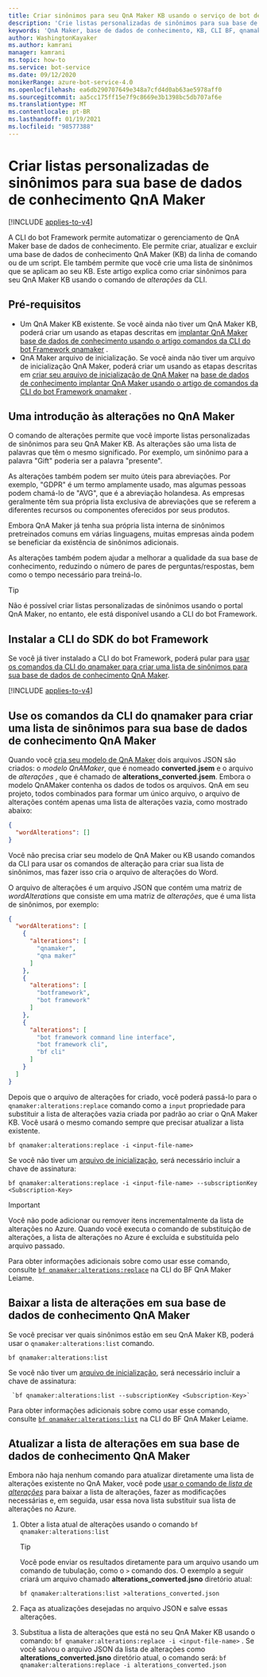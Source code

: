 ```yaml
---
title: Criar sinônimos para seu QnA Maker KB usando o serviço de bot de alterações
description: 'Crie listas personalizadas de sinônimos para sua base de dados de conhecimento QnA Maker usando o comando qnamaker: alteráte da CLI do bot Framework.'
keywords: 'QnA Maker, base de dados de conhecimento, KB, CLI BF, qnamaker, sinônimos, alterações, qnamaker: alterações, bot, caixas de diálogo adaptáveis'
author: WashingtonKayaker
ms.author: kamrani
manager: kamrani
ms.topic: how-to
ms.service: bot-service
ms.date: 09/12/2020
monikerRange: azure-bot-service-4.0
ms.openlocfilehash: ea6db290707649e348a7cfd4d0ab63ae5978aff0
ms.sourcegitcommit: aa5cc175ff15e7f9c8669e3b1398bc5db707af6e
ms.translationtype: MT
ms.contentlocale: pt-BR
ms.lasthandoff: 01/19/2021
ms.locfileid: "98577388"
---
```

# <a name="create-customized-lists-of-synonyms-for-your-qna-maker-knowledge-base"></a>Criar listas personalizadas de sinônimos para sua base de dados de conhecimento QnA Maker

[!INCLUDE [applies-to-v4](../includes/applies-to-v4-current.md)]

A CLI do bot Framework permite automatizar o gerenciamento de QnA Maker base de dados de conhecimento. Ele permite criar, atualizar e excluir uma base de dados de conhecimento QnA Maker (KB) da linha de comando ou de um script. Ele também permite que você crie uma lista de sinônimos que se aplicam ao seu KB. Este artigo explica como criar sinônimos para seu QnA Maker KB usando o comando de _alterações_ da CLI.

## <a name="prerequisites"></a>Pré-requisitos

- Um QnA Maker KB existente. Se você ainda não tiver um QnA Maker KB, poderá criar um usando as etapas descritas em [implantar QnA Maker base de dados de conhecimento usando o artigo comandos da CLI do bot Framework qnamaker][deploy-qna-maker-knowledge-base-using-bf-cli-qnamaker] .
- QnA Maker arquivo de inicialização. Se você ainda não tiver um arquivo de inicialização QnA Maker, poderá criar um usando as etapas descritas em [criar seu arquivo de inicialização de QnA Maker][qnamaker-init-file] na [base de dados de conhecimento implantar QnA Maker usando o artigo de comandos da CLI do bot Framework qnamaker][deploy-qna-maker-knowledge-base-using-bf-cli-qnamaker] .

## <a name="an-introduction-to-alterations-in-qna-maker"></a>Uma introdução às alterações no QnA Maker

O comando de alterações permite que você importe listas personalizadas de sinônimos para seu QnA Maker KB. As alterações são uma lista de palavras que têm o mesmo significado. Por exemplo, um sinônimo para a palavra "Gift" poderia ser a palavra "presente".

As alterações também podem ser muito úteis para abreviações. Por exemplo, "GDPR" é um termo amplamente usado, mas algumas pessoas podem chamá-lo de "AVG", que é a abreviação holandesa. As empresas geralmente têm sua própria lista exclusiva de abreviações que se referem a diferentes recursos ou componentes oferecidos por seus produtos.

Embora QnA Maker já tenha sua própria lista interna de sinônimos pretreinados comuns em várias linguagens, muitas empresas ainda podem se beneficiar da existência de sinônimos adicionais.

As alterações também podem ajudar a melhorar a qualidade da sua base de conhecimento, reduzindo o número de pares de perguntas/respostas, bem como o tempo necessário para treiná-lo.

> [!TIP]
>
> Não é possível criar listas personalizadas de sinônimos usando o portal QnA Maker, no entanto, ele está disponível usando a CLI do bot Framework.

## <a name="install-the-bot-framework-sdk-cli"></a>Instalar a CLI do SDK do bot Framework

Se você já tiver instalado a CLI do bot Framework, poderá pular para [usar os comandos da CLI do qnamaker para criar uma lista de sinônimos para sua base de dados de conhecimento QnA Maker](#use-the-qnamaker-cli-commands-to-create-a-list-of-synonyms-for-your-qna-maker-knowledge-base).

[!INCLUDE [applies-to-v4](../includes/install-bf-cli.md)]

## <a name="use-the-qnamaker-cli-commands-to-create-a-list-of-synonyms-for-your-qna-maker-knowledge-base"></a>Use os comandos da CLI do qnamaker para criar uma lista de sinônimos para sua base de dados de conhecimento QnA Maker

Quando você [cria seu modelo de QnA Maker][create-your-qna-maker-model] dois arquivos JSON são criados: o _modelo QnAMaker_, que é nomeado **converted.jsem** e o arquivo de _alterações_ , que é chamado de **alterations_converted.jsem**. Embora o modelo QnAMaker contenha os dados de todos os arquivos. QnA em seu projeto, todos combinados para formar um único arquivo, o arquivo de alterações contém apenas uma lista de alterações vazia, como mostrado abaixo:

```json
{
  "wordAlterations": []
}
```

Você não precisa criar seu modelo de QnA Maker ou KB usando comandos da CLI para usar os comandos de alteração para criar sua lista de sinônimos, mas fazer isso cria o arquivo de alterações do Word.

O arquivo de alterações é um arquivo JSON que contém uma matriz de _wordAlterations_ que consiste em uma matriz de _alterações_, que é uma lista de sinônimos, por exemplo:

```json
{
  "wordAlterations": [
    {
      "alterations": [
        "qnamaker",
        "qna maker"
      ]
    },
    {
      "alterations": [
        "botframework",
        "bot framework"
      ]
    },
    {
      "alterations": [
        "bot framework command line interface",
        "bot framework cli",
        "bf cli"
      ]
    }
  ]
}
```

Depois que o arquivo de alterações for criado, você poderá passá-lo para o `qnamaker:alterations:replace` comando como a `input` propriedade para substituir a lista de alterações vazia criada por padrão ao criar o QnA Maker KB. Você usará o mesmo comando sempre que precisar atualizar a lista existente.

``` cli
bf qnamaker:alterations:replace -i <input-file-name>
```

Se você não tiver um [arquivo de inicialização][qnamaker-init-file], será necessário incluir a chave de assinatura:

```cli
bf qnamaker:alterations:replace -i <input-file-name> --subscriptionKey <Subscription-Key>
```

> [!IMPORTANT]
>
> Você não pode adicionar ou remover itens incrementalmente da lista de alterações no Azure. Quando você executa o comando de substituição de alterações, a lista de alterações no Azure é excluída e substituída pelo arquivo passado.

Para obter informações adicionais sobre como usar esse comando, consulte [`bf qnamaker:alterations:replace`][bf-qnamakeralterationsreplace] na CLI do BF QnA Maker Leiame.

## <a name="download-the-list-of-alterations-in-your-qna-maker-knowledge-base"></a>Baixar a lista de alterações em sua base de dados de conhecimento QnA Maker

Se você precisar ver quais sinônimos estão em seu QnA Maker KB, poderá usar o `qnamaker:alterations:list` comando.

``` cli
bf qnamaker:alterations:list
```

Se você não tiver um [arquivo de inicialização][qnamaker-init-file], será necessário incluir a chave de assinatura:

``` cli
 `bf qnamaker:alterations:list --subscriptionKey <Subscription-Key>`
```

Para obter informações adicionais sobre como usar esse comando, consulte [`bf qnamaker:alterations:list`][bf-qnamakeralterationslist] na CLI do BF QnA Maker Leiame.

## <a name="update-the-list-of-alterations-in-your-qna-maker-knowledge-base"></a>Atualizar a lista de alterações em sua base de dados de conhecimento QnA Maker

Embora não haja nenhum comando para atualizar diretamente uma lista de alterações existente no QnA Maker, você pode [usar o comando de _lista de alterações_](#download-the-list-of-alterations-in-your-qna-maker-knowledge-base) para baixar a lista de alterações, fazer as modificações necessárias e, em seguida, usar essa nova lista substituir sua lista de alterações no Azure.

1. Obter a lista atual de alterações usando o comando `bf qnamaker:alterations:list`

    > [!TIP]
    > Você pode enviar os resultados diretamente para um arquivo usando um comando de tubulação, como o `>` comando dos. O exemplo a seguir criará um arquivo chamado **alterations_converted.jsno** diretório atual:
    >
    > `bf qnamaker:alterations:list >alterations_converted.json`

1. Faça as atualizações desejadas no arquivo JSON e salve essas alterações.
1. Substitua a lista de alterações que está no seu QnA Maker KB usando o comando: `bf qnamaker:alterations:replace -i <input-file-name>` . Se você salvou o arquivo JSON da lista de alterações como **alterations_converted.jsno** diretório atual, o comando será: `bf qnamaker:alterations:replace -i alterations_converted.json`

<!-------------------------------------------------------------------------------------------------->
[deploy-qna-maker-knowledge-base-using-bf-cli-qnamaker]: bot-builder-howto-bf-cli-deploy-qna.md
[create-your-qna-maker-model]: bot-builder-howto-bf-cli-deploy-qna.md#create-your-qna-maker-model
[qnamaker-init-file]: bot-builder-howto-bf-cli-deploy-qna.md#create-your-qna-maker-initialization-file

[bf-qnamakeralterationsreplace]: https://aka.ms/botframework-cli#bf-qnamakeralterationsreplace
[bf-qnamakeralterationslist]: https://aka.ms/botframework-cli#bf-qnamakeralterationslist

[bf-qnamakerconvert]: https://aka.ms/botframework-cli#bf-qnamakerconvert
<!-------------------------------------------------------------------------------------------------->
